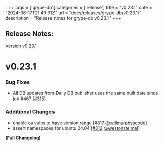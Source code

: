 +++
tags = ['grype-db']
categories = ['release']
title = "v0.23.1"
date = "2024-06-17T21:49:31Z"
url = "docs/releases/grype-db/v0.23.1/"
description = "Release notes for grype-db v0.23.1"
+++

## Release Notes:
Version [v0.23.1](https://github.com/anchore/grype-db/releases/tag/v0.23.1)

# v0.23.1

### Bug Fixes

- All DB updates from Daily DB publisher uses the same built date since job #467 [[#315](https://github.com/anchore/grype-db/issues/315)]

### Additional Changes

- enable os vulns to have version range [[#317](https://github.com/anchore/grype-db/pull/317) [@willmurphyscode](https://github.com/willmurphyscode)]
- assert namespaces for ubuntu 24.04 [[#312](https://github.com/anchore/grype-db/pull/312) [@westonsteimel](https://github.com/westonsteimel)]

**[(Full Changelog)](https://github.com/anchore/grype-db/compare/v0.23.0...v0.23.1)**
